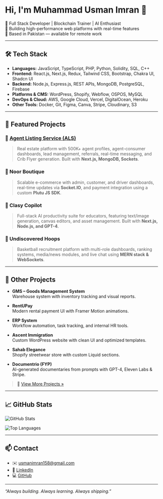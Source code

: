 # Hi, I'm Muhammad Usman Imran 👋

🚀 Full Stack Developer | Blockchain Trainer | AI Enthusiast  
🔭 Building high-performance web platforms with real-time features  
📍 Based in Pakistan — available for remote work  

---

## 🛠️ Tech Stack

- **Languages:** JavaScript, TypeScript, PHP, Python, Solidity, SQL, C++
- **Frontend:** React.js, Next.js, Redux, Tailwind CSS, Bootstrap, Chakra UI, Shadcn UI
- **Backend:** Node.js, Express.js, REST APIs, MongoDB, PostgreSQL, Firebase
- **Platforms & CMS:** WordPress, Shopify, Webflow, OSPOS, MySQL
- **DevOps & Cloud:** AWS, Google Cloud, Vercel, DigitalOcean, Heroku
- **Other Tools:** Docker, Git, Figma, Canva, Stripe, Cloudinary, S3

---

## 🌟 Featured Projects

### 🔗 [Agent Listing Service (ALS)](https://agentlistingservice.com)
> Real estate platform with 500K+ agent profiles, agent-consumer dashboards, lead management, referrals, real-time messaging, and Crib Flyer generation. Built with **Next.js, MongoDB, Sockets**.

### 🛒 Noor Boutique
> Scalable e-commerce with admin, customer, and driver dashboards, real-time updates via **Socket.IO**, and payment integration using a custom **Plutu JS SDK**.

### 🧠 Clasy Copilot
> Full-stack AI productivity suite for educators, featuring text/image generation, canvas editors, and asset management. Built with **Next.js, Node.js, and GPT-4**.

### 🏀 Undiscovered Hoops
> Basketball recruitment platform with multi-role dashboards, ranking systems, media/news modules, and live chat using **MERN stack & WebSockets**.

---

## 🧪 Other Projects

- **GMS – Goods Management System**  
  Warehouse system with inventory tracking and visual reports.

- **RentUPay**  
  Modern rental payment UI with Framer Motion animations.

- **ERP System**  
  Workflow automation, task tracking, and internal HR tools.

- **Ascent Immigration**  
  Custom WordPress website with clean UI and optimized templates.

- **Sahab Elegance**  
  Shopify streetwear store with custom Liquid sections.

- **Documentrio (FYP)**  
  AI-generated documentaries from prompts with GPT-4, Eleven Labs & Stripe.

> 🔗 [View More Projects »](https://github.com/SlothDemon451)

---

## 📈 GitHub Stats

![GitHub Stats](https://github-readme-stats.vercel.app/api?username=SlothDemon451&show_icons=true&theme=radical)

![Top Languages](https://github-readme-stats.vercel.app/api/top-langs/?username=SlothDemon451&layout=compact&theme=radical)

---

## 📫 Contact

- ✉️ usmanimran158@gmail.com  
- 🔗 [LinkedIn](https://www.linkedin.com/in/usman-imran)  
- 💻 [GitHub](https://github.com/SlothDemon451)  

---

_“Always building. Always learning. Always shipping.”_
